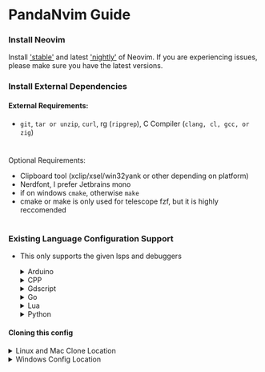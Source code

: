 # PandaNvim Guide

### Install Neovim
Install ['stable'](https://github.com/neovim/neovim/releases/tag/stable) and latest
['nightly'](https://github.com/neovim/neovim/releases/tag/nightly) of Neovim.
If you are experiencing issues, please make sure you have the latest versions.

### Install External Dependencies

#### External Requirements:
- `git`, `tar or unzip`, `curl`, rg (`ripgrep`), C Compiler (`clang, cl, gcc, or zig`)


#
Optional Requirements:
- Clipboard tool (xclip/xsel/win32yank or other depending on platform)
- Nerdfont, I prefer Jetbrains mono
- if on windows `cmake`, otherwise `make`
- cmake or make is only used for telescope fzf, but it is highly reccomended

#
### Existing Language Configuration Support
- This only supports the given lsps and debuggers

    <details><summary> Arduino </summary>
        <ul>
        <li> Download arduino CLI and Language Server </li>
        <li>Ensure they are on PATH </li>
        </ul>
    </details>

    <details><summary> CPP </summary>
        <ul>
        <li> Download Cmake, CLANG_LLVM, and MSVC </li>
        <li> For LLDB to function a python 310 dll and other dependencies must be placed in the bin of clang </li>
        <li> Ensure they are on PATH </li>
        </ul>
    </details>

    <details><summary> Gdscript </summary>
        <ul>
        <li> Godot must be open to use</li>
        <li> Set "Use External Editor" to "On" and turn on advanced properties</li>
        <li> Set "Exec Path" to nvim</li>
        <li> Set "Exec Flags" to --server 127.0.0.1:6004 --remote-send "&ltC-\&gt&ltC-N&gt:n {file}&ltCR&gt{line}G{col}|"</li>
        </ul>
    </details>

    <details><summary> Go </summary>
        <ul>
        <li> Download Go and Gopls </li>
        <li> Ensure they are on PATH </li>
        </ul>
    </details>

    <details><summary> Lua </summary>
        <ul>
        <li> Download lua language server and stylua </li>
        <li> Ensure they are on PATH </li>
        </ul>
    </details>

    <details><summary> Python </summary>
        <ul>
        <li> Download pyright and debugpy </li>
        <li> Note that pyright uses node js as a dependency </li>
        <li> Ideally this would be done a py environment with the PATH variable pointing to the scripts executables </li>
        </ul>
    </details>

</details>

#### Cloning this config

<details><summary> Linux and Mac Clone Location </summary>

```sh
"${XDG_CONFIG_HOME:-$HOME/.config}"/nvim
```

</details>

<details><summary> Windows Config Location </summary>

```
"%localappdata%\nvim"
```

</details>
